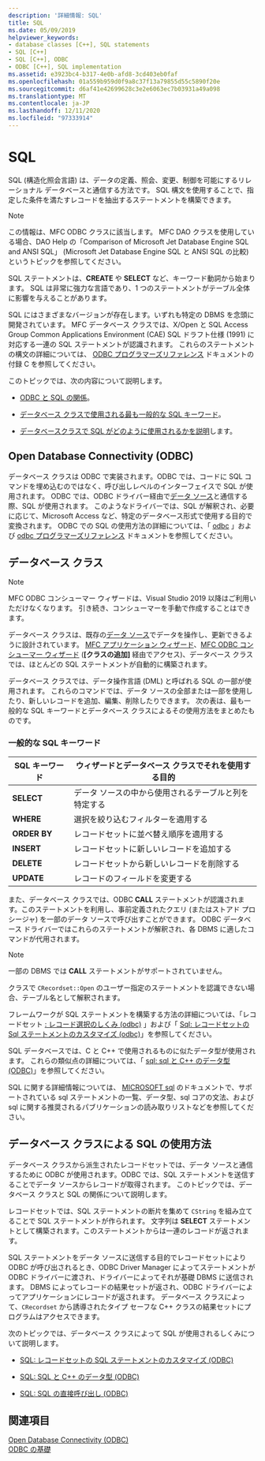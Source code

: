 ```yaml
---
description: '詳細情報: SQL'
title: SQL
ms.date: 05/09/2019
helpviewer_keywords:
- database classes [C++], SQL statements
- SQL [C++]
- SQL [C++], ODBC
- ODBC [C++], SQL implementation
ms.assetid: e3923bc4-b317-4e0b-afd8-3cd403eb0faf
ms.openlocfilehash: 01a559b959d0f9a8c37f13a79855d55c5890f20e
ms.sourcegitcommit: d6af41e42699628c3e2e6063ec7b03931a49a098
ms.translationtype: MT
ms.contentlocale: ja-JP
ms.lasthandoff: 12/11/2020
ms.locfileid: "97333914"
---
```

# <a name="sql"></a>SQL

SQL (構造化照会言語) は、データの定義、照会、変更、制御を可能にするリレーショナル データベースと通信する方法です。 SQL 構文を使用することで、指定した条件を満たすレコードを抽出するステートメントを構築できます。

> [!NOTE]
> この情報は、MFC ODBC クラスに該当します。 MFC DAO クラスを使用している場合、DAO Help の「Comparison of Microsoft Jet Database Engine SQL and ANSI SQL」 (Microsoft Jet Database Engine SQL と ANSI SQL の比較) というトピックを参照してください。

SQL ステートメントは、**CREATE** や **SELECT** など、キーワード動詞から始まります。 SQL は非常に強力な言語であり、1 つのステートメントがテーブル全体に影響を与えることがあります。

SQL にはさまざまなバージョンが存在します。いずれも特定の DBMS を念頭に開発されています。 MFC データベース クラスでは、X/Open と SQL Access Group Common Applications Environment (CAE) SQL ドラフト仕様 (1991) に対応する一連の SQL ステートメントが認識されます。 これらのステートメントの構文の詳細については、 [ODBC プログラマーズリファレンス](/sql/odbc/reference/odbc-programmer-s-reference) ドキュメントの付録 C を参照してください。

このトピックでは、次の内容について説明します。

- [ODBC と SQL の関係](#_core_open_database_connectivity_.28.odbc.29)。

- [データベース クラスで使用される最も一般的な SQL キーワード](#_core_the_database_classes)。

- [データベースクラスで SQL がどのように使用されるかを説明](#_core_how_the_database_classes_use_sql)します。

## <a name="open-database-connectivity-odbc"></a><a name="_core_open_database_connectivity_.28.odbc.29"></a> Open Database Connectivity (ODBC)

データベース クラスは ODBC で実装されます。ODBC では、コードに SQL コマンドを埋め込むのではなく、呼び出しレベルのインターフェイスで SQL が使用されます。 ODBC では、ODBC ドライバー経由で[データ ソース](../../data/odbc/data-source-odbc.md)と通信する際、SQL が使用されます。 このようなドライバーでは、SQL が解釈され、必要に応じて、Microsoft Access など、特定のデータベース形式で使用する目的で変換されます。 ODBC での SQL の使用方法の詳細については、「 [odbc](../../data/odbc/odbc-basics.md) 」および [odbc プログラマーズリファレンス](/sql/odbc/reference/odbc-programmer-s-reference) ドキュメントを参照してください。

## <a name="database-classes"></a><a name="_core_the_database_classes"></a> データベース クラス

> [!NOTE]
> MFC ODBC コンシューマー ウィザードは、Visual Studio 2019 以降はご利用いただけなくなります。 引き続き、コンシューマーを手動で作成することはできます。

データベース クラスは、既存の[データ ソース](../../data/odbc/data-source-odbc.md)でデータを操作し、更新できるように設計されています。 [MFC アプリケーション ウィザード](../../mfc/reference/database-support-mfc-application-wizard.md)、[MFC ODBC コンシューマー ウィザード](../../mfc/reference/adding-an-mfc-odbc-consumer.md) (**[クラスの追加]** 経由でアクセス)、データベース クラスでは、ほとんどの SQL ステートメントが自動的に構築されます。

データベース クラスでは、データ操作言語 (DML) と呼ばれる SQL の一部が使用されます。 これらのコマンドでは、データ ソースの全部または一部を使用したり、新しいレコードを追加、編集、削除したりできます。 次の表は、最も一般的な SQL キーワードとデータベース クラスによるその使用方法をまとめたものです。

### <a name="some-common-sql-keywords"></a>一般的な SQL キーワード

|SQL キーワード|ウィザードとデータベース クラスでそれを使用する目的|
|-----------------|---------------------------------------------|
|**SELECT**|データ ソースの中から使用されるテーブルと列を特定する|
|**WHERE**|選択を絞り込むフィルターを適用する|
|**ORDER BY**|レコードセットに並べ替え順序を適用する|
|**INSERT**|レコードセットに新しいレコードを追加する|
|**DELETE**|レコードセットから新しいレコードを削除する|
|**UPDATE**|レコードのフィールドを変更する|

また、データベース クラスでは、ODBC **CALL** ステートメントが認識されます。このステートメントを利用し、事前定義されたクエリ (またはストアド プロシージャ) を一部のデータ ソースで呼び出すことができます。 ODBC データベース ドライバーではこれらのステートメントが解釈され、各 DBMS に適したコマンドが代用されます。

> [!NOTE]
> 一部の DBMS では **CALL** ステートメントがサポートされていません。

クラスで `CRecordset::Open` のユーザー指定のステートメントを認識できない場合、テーブル名として解釈されます。

フレームワークが SQL ステートメントを構築する方法の詳細については、「レコードセット [: レコード選択のしくみ (odbc)](../../data/odbc/recordset-how-recordsets-select-records-odbc.md) 」および「 [Sql: レコードセットの Sql ステートメントのカスタマイズ (odbc)](../../data/odbc/sql-customizing-your-recordsets-sql-statement-odbc.md)」を参照してください。

SQL データベースでは、C と C++ で使用されるものに似たデータ型が使用されます。 これらの類似点の詳細については、「 [sql: sql と C++ のデータ型 (ODBC)](../../data/odbc/sql-sql-and-cpp-data-types-odbc.md)」を参照してください。

SQL に関する詳細情報については、 [MICROSOFT sql](/sql/) のドキュメントで、サポートされている sql ステートメントの一覧、データ型、sql コアの文法、および sql に関する推奨されるパブリケーションの読み取りリストなどを参照してください。

## <a name="how-the-database-classes-use-sql"></a><a name="_core_how_the_database_classes_use_sql"></a> データベース クラスによる SQL の使用方法

データベース クラスから派生されたレコードセットでは、データ ソースと通信するために ODBC が使用されます。ODBC では、SQL ステートメントを送信することでデータ ソースからレコードが取得されます。 このトピックでは、データベース クラスと SQL の関係について説明します。

レコードセットでは、SQL ステートメントの断片を集めて `CString` を組み立てることで SQL ステートメントが作られます。 文字列は **SELECT** ステートメントとして構築されます。このステートメントからは一連のレコードが返されます。

SQL ステートメントをデータ ソースに送信する目的でレコードセットにより ODBC が呼び出されるとき、ODBC Driver Manager によってステートメントが ODBC ドライバーに渡され、ドライバーによってそれが基礎 DBMS に送信されます。 DBMS によってレコードの結果セットが返され、ODBC ドライバーによってアプリケーションにレコードが返されます。 データベース クラスによって、`CRecordset` から誘導されたタイプ セーフな C++ クラスの結果セットにプログラムはアクセスできます。

次のトピックでは、データベース クラスによって SQL が使用されるしくみについて説明します。

- [SQL: レコードセットの SQL ステートメントのカスタマイズ (ODBC)](../../data/odbc/sql-customizing-your-recordsets-sql-statement-odbc.md)

- [SQL: SQL と C++ のデータ型 (ODBC)](../../data/odbc/sql-sql-and-cpp-data-types-odbc.md)

- [SQL: SQL の直接呼び出し (ODBC)](../../data/odbc/sql-making-direct-sql-calls-odbc.md)

## <a name="see-also"></a>関連項目

[Open Database Connectivity (ODBC)](../../data/odbc/open-database-connectivity-odbc.md)<br/>
[ODBC の基礎](../../data/odbc/odbc-basics.md)
